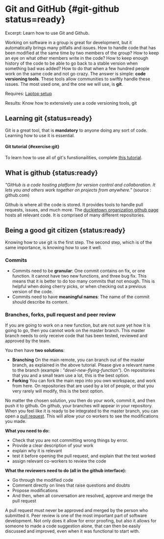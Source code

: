 # Git and GitHub {#git-github status=ready}

Excerpt: Learn how to use Git and Github.

Working on software in a group is great for development, but it automatically brings many pitfalls and issues.
How to handle code that has been modified at the same time by two members of the group? How to keep an eye on what other members write in the code? How to keep enough history of the code to be able to go back to a stable version when something bad was added? How to do that when a few hundred people work on the same code and not go crazy. The answer is simple: **code versioning tools**. These tools allow communities to swiftly handle these issues. The most used one, and the one we will use, is **git**.


<div class='requirements' markdown='1'>

  Requires: [Laptop setup](+opmanual_duckiebot#laptop-setup)
  
  Results: Know how to extensively use a code versioning tools, git
  
</div>


<minitoc/>

## Learning git {status=ready}

Git is a great tool, that is **mandatory** to anyone doing any sort of code. Learning how to use it is essential.

#### Git tutorial {#exercise:git}

To learn how to use all of git's funstionailities, complete [this tutorial](https://learngitbranching.js.org/). 

## What is github {status:ready}

*"GitHub is a code hosting platform for version control and collaboration. It lets you and others work together on projects from anywhere."* (source : github.com)

Github is where all the code is stored. It provides tools to handle pull requests, issues, and much more. The [duckietown organization github page](https://github.com/duckietown) hosts all relevant code. It is comprised of many different repositories.

## Being a good git citizen {status:ready}

Knowing how to use git is the first step. The second step, which is of the same importance, is knowing how to use it well.

### Commits

- Commits need to be **granular**: One commit contains on fix, or one function. It cannot have two new functions, and three bug fix. This means that it is better to do too many commits that not enough. This is helpful when doing cherry picks, or when checking out a previous version of the code.
- Commits need to have **meaningful names**: The name of the commit should describe its content.

### Branches, forks, pull request and peer review

If you are going to work on a new function, but are not sure yet how it is going to go, then you cannot work on the master branch. This master branch needs to only receive code that has been tested, reviewed and approved by the team.

You then have **two solutions**:

- **Branching** On the main remote, you can branch out of the master branch, as explained in the above tutorial. Please give a relevant name to the branch (example : *"devel-new-flying-function"*). On repositories that you and a small team use a lot, this is the best option.
- **Forking** You can fork the main repo into you own workspace, and work from here. On repositories that are used by a lot of people, or that you very rarely will modify, this is the best option.

No matter the chosen solution, you then do your work, commit it, and then push it to github. On github, your branches will appear in your repository. When you feel like it is ready to be integrated to the master branch, you can open a [pull request](https://help.github.com/en/articles/about-pull-requests). This will allow your co workers to see the modifications you made.

**What you need to do:**

- Check that you are not committing wrong things by error.
- Provide a clear description of your work
- explain why it is relevant
- test it before opening the pull request, and explain that the test worked
- assign relevant co-workers to review the code

**What the reviewers need to do (all in the github interface):**

- Go through the modified code
- Comment directly on lines that raise questions and doubts
- Propose modifications
- And then, when all conversation are resolved, approve and merge the pull request

A pull request must never be approved and merged by the person who submitted it. Peer review is one of the most important part of software development. Not only does it allow for error proofing, but also it allows for someone to made a code suggestion alone, that can then be easily discussed and improved, even when it was functional to start with.
